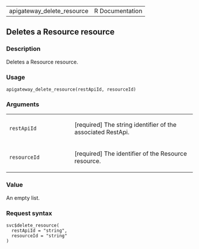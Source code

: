 <table style="width: 100%;">
<tbody>
<tr class="odd">
<td>apigateway_delete_resource</td>
<td style="text-align: right;">R Documentation</td>
</tr>
</tbody>
</table>

## Deletes a Resource resource

### Description

Deletes a Resource resource.

### Usage

    apigateway_delete_resource(restApiId, resourceId)

### Arguments

<table>
<colgroup>
<col style="width: 35%" />
<col style="width: 65%" />
</colgroup>
<tbody>
<tr class="odd">
<td><code
id="apigateway_delete_resource_:_restApiId">restApiId</code></td>
<td><p>[required] The string identifier of the associated
RestApi.</p></td>
</tr>
<tr class="even">
<td><code
id="apigateway_delete_resource_:_resourceId">resourceId</code></td>
<td><p>[required] The identifier of the Resource resource.</p></td>
</tr>
</tbody>
</table>

### Value

An empty list.

### Request syntax

    svc$delete_resource(
      restApiId = "string",
      resourceId = "string"
    )
